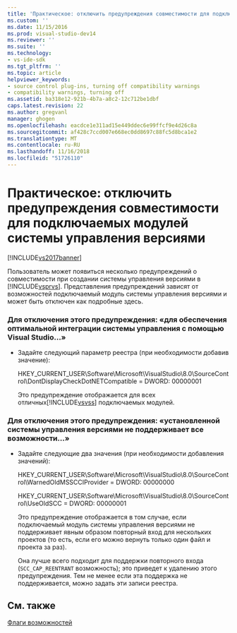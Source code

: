 ```yaml
---
title: 'Практическое: отключить предупреждения совместимости для подключаемых модулей системы управления версиями | Документация Майкрософт'
ms.custom: ''
ms.date: 11/15/2016
ms.prod: visual-studio-dev14
ms.reviewer: ''
ms.suite: ''
ms.technology:
- vs-ide-sdk
ms.tgt_pltfrm: ''
ms.topic: article
helpviewer_keywords:
- source control plug-ins, turning off compatibility warnings
- compatibility warnings, turning off
ms.assetid: ba318e12-921b-4b7a-a8c2-12c712be1dbf
caps.latest.revision: 22
ms.author: gregvanl
manager: ghogen
ms.openlocfilehash: eacdce1e311ad15e449ddec6e99ffcf9e4d26c8a
ms.sourcegitcommit: af428c7ccd007e668ec0dd8697c88fc5d8bca1e2
ms.translationtype: MT
ms.contentlocale: ru-RU
ms.lasthandoff: 11/16/2018
ms.locfileid: "51726110"
---
```

# <a name="how-to-turn-off-compatibility-warnings-for-source-control-plug-ins"></a>Практическое: отключить предупреждения совместимости для подключаемых модулей системы управления версиями
[!INCLUDE[vs2017banner](../includes/vs2017banner.md)]

Пользователь может появиться несколько предупреждений о совместимости при создании системы управления версиями в [!INCLUDE[vsprvs](../includes/vsprvs-md.md)]. Представления предупреждений зависят от возможностей подключаемый модуль системы управления версиями и может быть отключен как подробные здесь.  
  
### <a name="to-disable-the-warning-to-ensure-optimal-source-control-integration-with-visual-studio"></a>Для отключения этого предупреждения: «для обеспечения оптимальной интеграции системы управления с помощью Visual Studio...»  
  
-   Задайте следующий параметр реестра (при необходимости добавив значение):  
  
     HKEY_CURRENT_USER\Software\Microsoft\VisualStudio\8.0\SourceControl\DontDisplayCheckDotNETCompatible = DWORD: 00000001  
  
     Это предупреждение отображается для всех отличных[!INCLUDE[vsvss](../includes/vsvss-md.md)] подключаемых модулей.  
  
### <a name="to-disable-the-warning-the-installed-source-control-provider-does-not-support-all-the-capabilities"></a>Для отключения этого предупреждения: «установленной системы управления версиями не поддерживает все возможности...»  
  
-   Задайте следующие два значения (при необходимости добавления значений):  
  
     HKEY_CURRENT_USER\Software\Microsoft\VisualStudio\8.0\SourceControl\WarnedOldMSSCCIProvider = DWORD: 00000000  
  
     HKEY_CURRENT_USER\Software\Microsoft\VisualStudio\8.0\SourceControl\UseOldSCC = DWORD: 00000001  
  
     Это предупреждение отображается в том случае, если подключаемый модуль системы управления версиями не поддерживает явным образом повторный вход для нескольких проектов (то есть, если его можно вернуть только один файл и проекта за раз).  
  
     Она лучше всего подходит для поддержки повторного входа (`SCC_CAP_REENTRANT` возможность); это приведет к удалению этого предупреждения. Тем не менее если эта поддержка не поддерживается, можно задать эти записи реестра.  
  
## <a name="see-also"></a>См. также  
 [Флаги возможностей](../extensibility/capability-flags.md)

